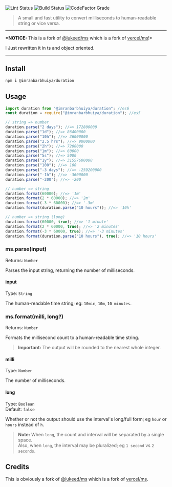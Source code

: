 ![Lint Status](https://img.shields.io/github/workflow/status/imranbarbhuiya/duration/Lint/main?label=Lint&logo=eslint&style=for-the-badge)
![Build Status](https://img.shields.io/github/workflow/status/imranbarbhuiya/duration/Build/main?git&style=for-the-badge&logo=TypeScript)
![CodeFactor Grade](https://img.shields.io/codefactor/grade/github/imranbarbhuiya/duration?logo=codefactor&style=for-the-badge)

> A small and fast utility to convert milliseconds to human-readable string or vice versa.

---

**\*NOTICE:** This is a fork of [@lukeed/ms](https://github.com/lukeed/ms) which is a fork of [vercel/ms](https://github.com/vercel/ms)!\*<br>

I Just rewritten it in ts and object oriented.

---

## Install

```bash
npm i @imranbarbhuiya/duration
```

## Usage

```js
import duration from "@imranbarbhuiya/duration"; //es6
const duration = require("@imranbarbhuiya/duration"); //es5

// string => number
duration.parse("2 days"); //=> 172800000
duration.parse("1d"); //=> 86400000
duration.parse("10h"); //=> 36000000
duration.parse("2.5 hrs"); //=> 9000000
duration.parse("2h"); //=> 7200000
duration.parse("1m"); //=> 60000
duration.parse("5s"); //=> 5000
duration.parse("1y"); //=> 31557600000
duration.parse("100"); //=> 100
duration.parse("-3 days"); //=> -259200000
duration.parse("-1h"); //=> -3600000
duration.parse("-200"); //=> -200

// number => string
duration.format(60000); //=> '1m'
duration.format(2 * 60000); //=> '2m'
duration.format(-3 * 60000); //=> '-3m'
duration.format(duration.parse("10 hours")); //=> '10h'

// number => string (long)
duration.format(60000, true); //=> '1 minute'
duration.format(2 * 60000, true); //=> '2 minutes'
duration.format(-3 * 60000, true); //=> '-3 minutes'
duration.format(duration.parse("10 hours"), true); //=> '10 hours'
```

### ms.parse(input)

Returns: `Number`

Parses the input string, returning the number of milliseconds.

#### input

Type: `String`

The human-readable time string; eg: `10min`, `10m`, `10 minutes`.

### ms.format(milli, long?)

Returns: `Number`

Formats the millisecond count to a human-readable time string.

> **Important:** The output will be rounded to the nearest whole integer.

#### milli

Type: `Number`

The number of milliseconds.

#### long

Type: `Boolean`<br>
Default: `false`

Whether or not the output should use the interval's long/full form; eg `hour` or `hours` instead of `h`.

> **Note:** When `long`, the count and interval will be separated by a single space.<br>Also, when `long`, the interval may be pluralized; eg `1 second` vs `2 seconds`.

## Credits

This is obviously a fork of [@lukeed/ms](https://github.com/lukeed/ms) which is a fork of [vercel/ms](https://github.com/vercel/ms).
